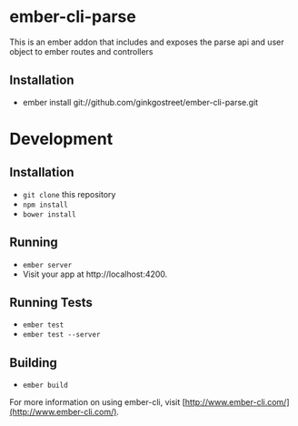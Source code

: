 # ember-cli-parse
This is an ember addon that includes and exposes the parse api and user object to ember routes and controllers

## Installation
* ember install git://github.com/ginkgostreet/ember-cli-parse.git


# Development
## Installation

* `git clone` this repository
* `npm install`
* `bower install`

## Running

* `ember server`
* Visit your app at http://localhost:4200.

## Running Tests

* `ember test`
* `ember test --server`

## Building

* `ember build`

For more information on using ember-cli, visit [http://www.ember-cli.com/](http://www.ember-cli.com/).
